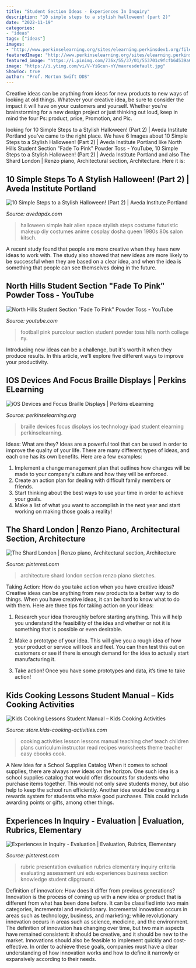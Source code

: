 ```yaml
---
title: "Student Section Ideas - Experiences In Inquiry"
description: "10 simple steps to a stylish halloween! (part 2)"
date: "2022-11-19"
categories:
- "ideas"
tags: ["ideas"]
images:
- "http://www.perkinselearning.org/sites/elearning.perkinsdev1.org/files/Student with Focus and iPad_0.jpg"
featuredImage: "http://www.perkinselearning.org/sites/elearning.perkinsdev1.org/files/Student with Focus and iPad_0.jpg"
featured_image: "https://i.pinimg.com/736x/55/37/01/553701c9fcfb6d539a60793a4a7ab55d--architecture-graphics-architecture-sketches.jpg"
image: "https://i.ytimg.com/vi/V-YiGcun-nY/maxresdefault.jpg"
ShowToc: true
author: "Prof. Morton Swift DDS"
---
```



Creative ideas can be anything from ideas for new products to new ways of looking at old things. Whatever your creative idea, be sure to consider the impact it will have on your customers and yourself. Whether you're brainstorming for a new design project or just thinking out loud, keep in mind the four Ps: product, price, Promotion, and Pic.

	

		
looking for 10 Simple Steps to a Stylish Halloween! (Part 2) | Aveda Institute Portland you've came to the right place. We have 6 Images about 10 Simple Steps to a Stylish Halloween! (Part 2) | Aveda Institute Portland like North Hills Student Section &quot;Fade To Pink&quot; Powder Toss - YouTube, 10 Simple Steps to a Stylish Halloween! (Part 2) | Aveda Institute Portland and also The Shard London | Renzo piano, Architectural section, Architecture. Here it is:
		
    
## 10 Simple Steps To A Stylish Halloween! (Part 2) | Aveda Institute Portland

<img loading=lazy src="https://www.avedapdx.com/sites/default/files/alienweb21_0.jpg" onerror="this.onerror=null;this.src='https://tse4.mm.bing.net/th?id=OIP.4_KK_eYgnaMnU-iijYkJ2AHaLH&amp;pid=15.1';" alt="10 Simple Steps to a Stylish Halloween! (Part 2) | Aveda Institute Portland">

_Source: avedapdx.com_

>halloween simple hair alien space stylish steps costume futuristic makeup diy costumes anime cosplay dosha queen 1980s 80s salon kitsch. 

	

A recent study found that people are more creative when they have new ideas to work with. The study also showed that new ideas are more likely to be successful when they are based on a clear idea, and when the idea is something that people can see themselves doing in the future.

    
## North Hills Student Section &quot;Fade To Pink&quot; Powder Toss - YouTube

<img loading=lazy src="https://i.ytimg.com/vi/V-YiGcun-nY/maxresdefault.jpg" onerror="this.onerror=null;this.src='https://tse1.mm.bing.net/th?id=OIP.wiQ7XQ0tcj8Ir54OU_f9nQHaEK&amp;pid=15.1';" alt="North Hills Student Section &quot;Fade To Pink&quot; Powder Toss - YouTube">

_Source: youtube.com_

>football pink purcolour section student powder toss hills north college ny. 

	

Introducing new ideas can be a challenge, but it's worth it when they produce results. In this article, we'll explore five different ways to improve your productivity.

    
## IOS Devices And Focus Braille Displays | Perkins ELearning

<img loading=lazy src="http://www.perkinselearning.org/sites/elearning.perkinsdev1.org/files/Student with Focus and iPad_0.jpg" onerror="this.onerror=null;this.src='https://tse2.mm.bing.net/th?id=OIP.p-UfJdJcJMnxfW_ju1K-NQHaFM&amp;pid=15.1';" alt="iOS Devices and Focus Braille Displays | Perkins eLearning">

_Source: perkinselearning.org_

>braille devices focus displays ios technology ipad student elearning perkinselearning. 

	

Ideas: What are they?
Ideas are a powerful tool that can be used in order to improve the quality of your life. There are many different types of ideas, and each one has its own benefits. Here are a few examples: 
1. Implement a change management plan that outlines how changes will be made to your company's culture and how they will be enforced. 
2. Create an action plan for dealing with difficult family members or friends. 
3. Start thinking about the best ways to use your time in order to achieve your goals. 
4. Make a list of what you want to accomplish in the next year and start working on making those goals a reality!

    
## The Shard London | Renzo Piano, Architectural Section, Architecture

<img loading=lazy src="https://i.pinimg.com/736x/55/37/01/553701c9fcfb6d539a60793a4a7ab55d--architecture-graphics-architecture-sketches.jpg" onerror="this.onerror=null;this.src='https://tse3.mm.bing.net/th?id=OIP.FqxCeFi98NRSIx71VBGZJAHaKc&amp;pid=15.1';" alt="The Shard London | Renzo piano, Architectural section, Architecture">

_Source: pinterest.com_

>architecture shard london section renzo piano sketches. 

	

Taking Action: How do you take action when you have creative ideas?
Creative ideas can be anything from new products to a better way to do things. When you have creative ideas, it can be hard to know what to do with them. Here are three tips for taking action on your ideas:
1. Research your idea thoroughly before starting anything. This will help you understand the feasibility of the idea and whether or not it is something that is possible or even desirable.

2. Make a prototype of your idea. This will give you a rough idea of how your product or service will look and feel. You can then test this out on customers or see if there is enough demand for the idea to actually start manufacturing it.

3. Take action! Once you have some prototypes and data, it’s time to take action!

    
## Kids Cooking Lessons Student Manual – Kids Cooking Activities

<img loading=lazy src="https://cdn.shopify.com/s/files/1/0854/7316/products/kidscookinglessonscoverstudentmanual_59d08d65-220c-4947-92bb-4689243ab762_grande.jpg?v=1433867584" onerror="this.onerror=null;this.src='https://tse2.mm.bing.net/th?id=OIP.lDnNhH-yq98FeA7mE8Yz1wAAAA&amp;pid=15.1';" alt="Kids Cooking Lessons Student Manual – Kids Cooking Activities">

_Source: store.kids-cooking-activities.com_

>cooking activities lesson lessons manual teaching chef teach children plans curriculum instructor read recipes worksheets theme teacher easy ebooks cook. 

	

A New Idea for a School Supplies Catalog
When it comes to school supplies, there are always new ideas on the horizon. One such idea is a school supplies catalog that would offer discounts for students who purchase items together. This would not only save students money, but also help to keep the school run efficiently. Another idea would be creating a rewards system for students who make good purchases. This could include awarding points or gifts, among other things.

    
## Experiences In Inquiry - Evaluation | Evaluation, Rubrics, Elementary

<img loading=lazy src="https://i.pinimg.com/736x/ef/ee/88/efee883445029d509bd52ba8e76d86ae--evaluation-rubrics.jpg" onerror="this.onerror=null;this.src='https://tse3.mm.bing.net/th?id=OIP.B6ParDd3alApY9hiMtFG1QHaHB&amp;pid=15.1';" alt="Experiences in Inquiry - Evaluation | Evaluation, Rubrics, Elementary">

_Source: pinterest.com_

>rubric presentation evaluation rubrics elementary inquiry criteria evaluating assessment uni edu experiences business section knowledge student clipground. 

	

Definition of innovation: How does it differ from previous generations?
Innovation is the process of coming up with a new idea or product that is different from what has been done before. It can be classified into two main categories, incremental and revolutionary. Incremental innovation occurs in areas such as technology, business, and marketing; while revolutionary innovation occurs in areas such as science, medicine, and the environment. 
The definition of innovation has changing over time, but two main aspects have remained consistent: it should be creative, and it should be new to the market. Innovations should also be feasible to implement quickly and cost-effective. In order to achieve these goals, companies must have a clear understanding of how innovation works and how to define it narrowly or expansively according to their needs.

